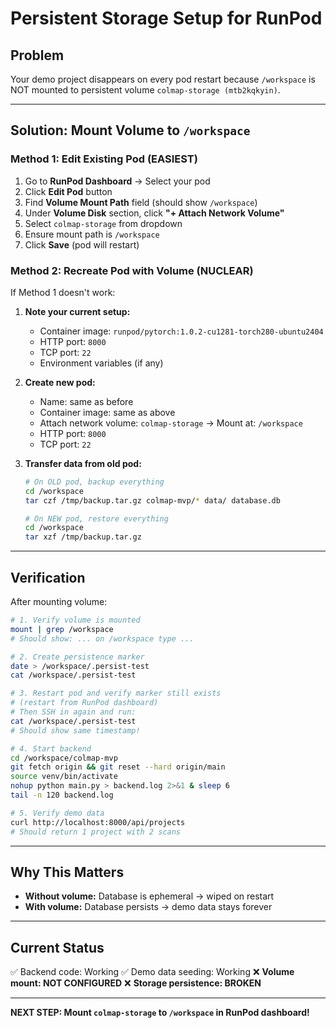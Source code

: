# Persistent Storage Setup for RunPod

## Problem

Your demo project disappears on every pod restart because `/workspace` is NOT mounted to persistent volume `colmap-storage (mtb2kqkyin)`.

---

## Solution: Mount Volume to `/workspace`

### Method 1: Edit Existing Pod (EASIEST)

1. Go to **RunPod Dashboard** → Select your pod
2. Click **Edit Pod** button
3. Find **Volume Mount Path** field (should show `/workspace`)
4. Under **Volume Disk** section, click **"+ Attach Network Volume"**
5. Select `colmap-storage` from dropdown
6. Ensure mount path is `/workspace`
7. Click **Save** (pod will restart)

### Method 2: Recreate Pod with Volume (NUCLEAR)

If Method 1 doesn't work:

1. **Note your current setup:**
   - Container image: `runpod/pytorch:1.0.2-cu1281-torch280-ubuntu2404`
   - HTTP port: `8000`
   - TCP port: `22`
   - Environment variables (if any)

2. **Create new pod:**
   - Name: same as before
   - Container image: same as above
   - Attach network volume: `colmap-storage` → Mount at: `/workspace`
   - HTTP port: `8000`
   - TCP port: `22`

3. **Transfer data from old pod:**
   ```bash
   # On OLD pod, backup everything
   cd /workspace
   tar czf /tmp/backup.tar.gz colmap-mvp/* data/ database.db
   
   # On NEW pod, restore everything
   cd /workspace
   tar xzf /tmp/backup.tar.gz
   ```

---

## Verification

After mounting volume:

```bash
# 1. Verify volume is mounted
mount | grep /workspace
# Should show: ... on /workspace type ...

# 2. Create persistence marker
date > /workspace/.persist-test
cat /workspace/.persist-test

# 3. Restart pod and verify marker still exists
# (restart from RunPod dashboard)
# Then SSH in again and run:
cat /workspace/.persist-test
# Should show same timestamp!

# 4. Start backend
cd /workspace/colmap-mvp
git fetch origin && git reset --hard origin/main
source venv/bin/activate
nohup python main.py > backend.log 2>&1 & sleep 6
tail -n 120 backend.log

# 5. Verify demo data
curl http://localhost:8000/api/projects
# Should return 1 project with 2 scans
```

---

## Why This Matters

- **Without volume:** Database is ephemeral → wiped on restart
- **With volume:** Database persists → demo data stays forever

---

## Current Status

✅ Backend code: Working
✅ Demo data seeding: Working
❌ **Volume mount: NOT CONFIGURED**
❌ **Storage persistence: BROKEN**

---

**NEXT STEP: Mount `colmap-storage` to `/workspace` in RunPod dashboard!**

